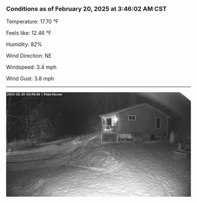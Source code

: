 ### Conditions as of February 20, 2025 at 3:46:02 AM CST 

Temperature: 17.70 &deg;F

Feels like: 12.46 &deg;F

Humidity: 82%

Wind Direction: NE

Windspeed: 3.4 mph

Wind Gust: 3.8 mph

---

<img src="./images/latest.jpeg"/>

